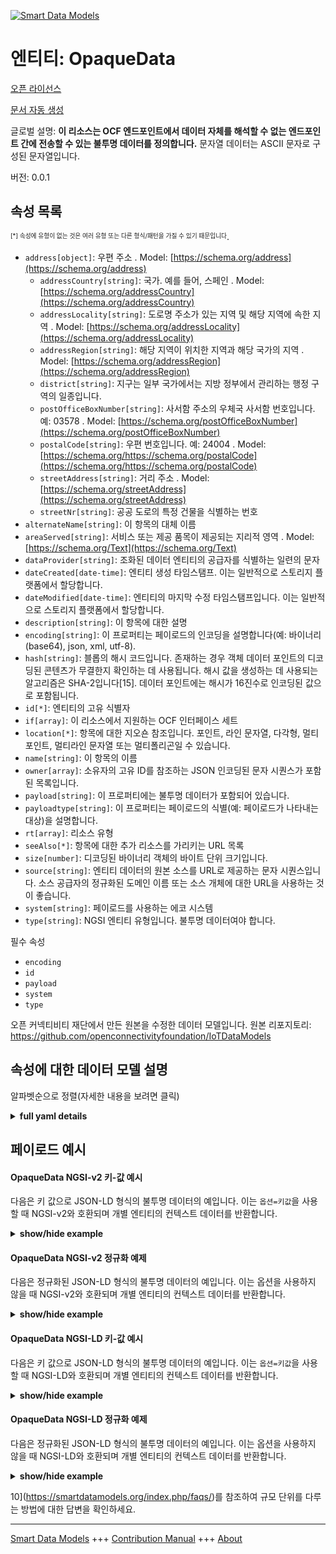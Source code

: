 <!-- 10-Header -->    
[![Smart Data Models](https://smartdatamodels.org/wp-content/uploads/2022/01/SmartDataModels_logo.png "Logo")](https://smartdatamodels.org)    
엔티티: OpaqueData    
===============<!-- /10-Header -->    
<!-- 15-License -->    
[오픈 라이선스](https://github.com/smart-data-models//dataModel.OCF/blob/master/OpaqueData/LICENSE.md)    
[문서 자동 생성](https://docs.google.com/presentation/d/e/2PACX-1vTs-Ng5dIAwkg91oTTUdt8ua7woBXhPnwavZ0FxgR8BsAI_Ek3C5q97Nd94HS8KhP-r_quD4H0fgyt3/pub?start=false&loop=false&delayms=3000#slide=id.gb715ace035_0_60)    
<!-- /15-License -->    
<!-- 20-Description -->    
글로벌 설명: **이 리소스는 OCF 엔드포인트에서 데이터 자체를 해석할 수 없는 엔드포인트 간에 전송할 수 있는 불투명 데이터를 정의합니다.** 문자열 데이터는 ASCII 문자로 구성된 문자열입니다.    
버전: 0.0.1    
<!-- /20-Description -->    
<!-- 30-PropertiesList -->    
## 속성 목록    
<sup><sub>[*] 속성에 유형이 없는 것은 여러 유형 또는 다른 형식/패턴을 가질 수 있기 때문입니다</sub></sup>.    
- `address[object]`: 우편 주소  . Model: [https://schema.org/address](https://schema.org/address)	- `addressCountry[string]`: 국가. 예를 들어, 스페인  . Model: [https://schema.org/addressCountry](https://schema.org/addressCountry)    
	- `addressLocality[string]`: 도로명 주소가 있는 지역 및 해당 지역에 속한 지역  . Model: [https://schema.org/addressLocality](https://schema.org/addressLocality)    
	- `addressRegion[string]`: 해당 지역이 위치한 지역과 해당 국가의 지역  . Model: [https://schema.org/addressRegion](https://schema.org/addressRegion)    
	- `district[string]`: 지구는 일부 국가에서는 지방 정부에서 관리하는 행정 구역의 일종입니다.      
	- `postOfficeBoxNumber[string]`: 사서함 주소의 우체국 사서함 번호입니다. 예: 03578  . Model: [https://schema.org/postOfficeBoxNumber](https://schema.org/postOfficeBoxNumber)    
	- `postalCode[string]`: 우편 번호입니다. 예: 24004  . Model: [https://schema.org/https://schema.org/postalCode](https://schema.org/https://schema.org/postalCode)    
	- `streetAddress[string]`: 거리 주소  . Model: [https://schema.org/streetAddress](https://schema.org/streetAddress)    
	- `streetNr[string]`: 공공 도로의 특정 건물을 식별하는 번호      
- `alternateName[string]`: 이 항목의 대체 이름  - `areaServed[string]`: 서비스 또는 제공 품목이 제공되는 지리적 영역  . Model: [https://schema.org/Text](https://schema.org/Text)- `dataProvider[string]`: 조화된 데이터 엔티티의 공급자를 식별하는 일련의 문자  - `dateCreated[date-time]`: 엔티티 생성 타임스탬프. 이는 일반적으로 스토리지 플랫폼에서 할당합니다.  - `dateModified[date-time]`: 엔티티의 마지막 수정 타임스탬프입니다. 이는 일반적으로 스토리지 플랫폼에서 할당합니다.  - `description[string]`: 이 항목에 대한 설명  - `encoding[string]`: 이 프로퍼티는 페이로드의 인코딩을 설명합니다(예: 바이너리(base64), json, xml, utf-8).  - `hash[string]`: 블롭의 해시 코드입니다. 존재하는 경우 객체 데이터 포인트의 디코딩된 콘텐츠가 무결한지 확인하는 데 사용됩니다. 해시 값을 생성하는 데 사용되는 알고리즘은 SHA-2입니다[15]. 데이터 포인트에는 해시가 16진수로 인코딩된 값으로 포함됩니다.  - `id[*]`: 엔티티의 고유 식별자  - `if[array]`: 이 리소스에서 지원하는 OCF 인터페이스 세트  - `location[*]`: 항목에 대한 지오숀 참조입니다. 포인트, 라인 문자열, 다각형, 멀티포인트, 멀티라인 문자열 또는 멀티폴리곤일 수 있습니다.  - `name[string]`: 이 항목의 이름  - `owner[array]`: 소유자의 고유 ID를 참조하는 JSON 인코딩된 문자 시퀀스가 포함된 목록입니다.  - `payload[string]`: 이 프로퍼티에는 불투명 데이터가 포함되어 있습니다.  - `payloadtype[string]`: 이 프로퍼티는 페이로드의 식별(예: 페이로드가 나타내는 대상)을 설명합니다.  - `rt[array]`: 리소스 유형  - `seeAlso[*]`: 항목에 대한 추가 리소스를 가리키는 URL 목록  - `size[number]`: 디코딩된 바이너리 객체의 바이트 단위 크기입니다.  - `source[string]`: 엔티티 데이터의 원본 소스를 URL로 제공하는 문자 시퀀스입니다. 소스 공급자의 정규화된 도메인 이름 또는 소스 개체에 대한 URL을 사용하는 것이 좋습니다.  - `system[string]`: 페이로드를 사용하는 에코 시스템  - `type[string]`: NGSI 엔티티 유형입니다. 불투명 데이터여야 합니다.  <!-- /30-PropertiesList -->    
<!-- 35-RequiredProperties -->    
필수 속성    
- `encoding`  - `id`  - `payload`  - `system`  - `type`  <!-- /35-RequiredProperties -->    
<!-- 40-RequiredProperties -->    
오픈 커넥티비티 재단에서 만든 원본을 수정한 데이터 모델입니다. 원본 리포지토리: https://github.com/openconnectivityfoundation/IoTDataModels    
<!-- /40-RequiredProperties -->    
<!-- 50-DataModelHeader -->    
## 속성에 대한 데이터 모델 설명    
알파벳순으로 정렬(자세한 내용을 보려면 클릭)    
<!-- /50-DataModelHeader -->    
<!-- 60-ModelYaml -->    
<details><summary><strong>full yaml details</strong></summary>      
```yaml    
OpaqueData:      
  description: This Resource defines opaque data that can be transfered between endpoints where the data itself is not interpretable by the OCF endpoints.The stringdata is a string of ASCII characters.      
  properties:      
    address:      
      description: The mailing address      
      properties:      
        addressCountry:      
          description: 'The country. For example, Spain'      
          type: string      
          x-ngsi:      
            model: https://schema.org/addressCountry      
            type: Property      
        addressLocality:      
          description: 'The locality in which the street address is, and which is in the region'      
          type: string      
          x-ngsi:      
            model: https://schema.org/addressLocality      
            type: Property      
        addressRegion:      
          description: 'The region in which the locality is, and which is in the country'      
          type: string      
          x-ngsi:      
            model: https://schema.org/addressRegion      
            type: Property      
        district:      
          description: 'A district is a type of administrative division that, in some countries, is managed by the local government'      
          type: string      
          x-ngsi:      
            type: Property      
        postOfficeBoxNumber:      
          description: 'The post office box number for PO box addresses. For example, 03578'      
          type: string      
          x-ngsi:      
            model: https://schema.org/postOfficeBoxNumber      
            type: Property      
        postalCode:      
          description: 'The postal code. For example, 24004'      
          type: string      
          x-ngsi:      
            model: https://schema.org/https://schema.org/postalCode      
            type: Property      
        streetAddress:      
          description: The street address      
          type: string      
          x-ngsi:      
            model: https://schema.org/streetAddress      
            type: Property      
        streetNr:      
          description: Number identifying a specific property on a public street      
          type: string      
          x-ngsi:      
            type: Property      
      type: object      
      x-ngsi:      
        model: https://schema.org/address      
        type: Property      
    alternateName:      
      description: An alternative name for this item      
      type: string      
      x-ngsi:      
        type: Property      
    areaServed:      
      description: The geographic area where a service or offered item is provided      
      type: string      
      x-ngsi:      
        model: https://schema.org/Text      
        type: Property      
    dataProvider:      
      description: A sequence of characters identifying the provider of the harmonised data entity      
      type: string      
      x-ngsi:      
        type: Property      
    dateCreated:      
      description: Entity creation timestamp. This will usually be allocated by the storage platform      
      format: date-time      
      type: string      
      x-ngsi:      
        type: Property      
    dateModified:      
      description: Timestamp of the last modification of the entity. This will usually be allocated by the storage platform      
      format: date-time      
      type: string      
      x-ngsi:      
        type: Property      
    description:      
      description: A description of this item      
      type: string      
      x-ngsi:      
        type: Property      
    encoding:      
      description: 'This Property describes the encoding of the payload, e.g. binary as base64, json, xml, utf-8'      
      type: string      
      x-ngsi:      
        type: Property      
    hash:      
      description: 'The hash code of the blob. If present, it is used to check the decoded content of the object data point for integrity. The algorithm used for generating the hash value is SHA-2 [15]. The data point contains the hash as a hex encoded value'      
      type: string      
      x-ngsi:      
        type: Property      
    id:      
      anyOf:      
        - description: Identifier format of any NGSI entity      
          maxLength: 256      
          minLength: 1      
          pattern: ^[\w\-\.\{\}\$\+\*\[\]`|~^@!,:\\]+$      
          type: string      
          x-ngsi:      
            type: Property      
        - description: Identifier format of any NGSI entity      
          format: uri      
          type: string      
          x-ngsi:      
            type: Property      
      description: Unique identifier of the entity      
      x-ngsi:      
        type: Property      
    if:      
      description: The OCF Interface set supported by this Resource      
      items:      
        enum:      
          - oic.if.baseline      
          - oic.if.rw      
        type: string      
      minItems: 2      
      readOnly: true      
      type: array      
      uniqueItems: true      
      x-ngsi:      
        type: Property      
    location:      
      description: 'Geojson reference to the item. It can be Point, LineString, Polygon, MultiPoint, MultiLineString or MultiPolygon'      
      oneOf:      
        - description: Geojson reference to the item. Point      
          properties:      
            bbox:      
              items:      
                type: number      
              minItems: 4      
              type: array      
            coordinates:      
              items:      
                type: number      
              minItems: 2      
              type: array      
            type:      
              enum:      
                - Point      
              type: string      
          required:      
            - type      
            - coordinates      
          title: GeoJSON Point      
          type: object      
          x-ngsi:      
            type: GeoProperty      
        - description: Geojson reference to the item. LineString      
          properties:      
            bbox:      
              items:      
                type: number      
              minItems: 4      
              type: array      
            coordinates:      
              items:      
                items:      
                  type: number      
                minItems: 2      
                type: array      
              minItems: 2      
              type: array      
            type:      
              enum:      
                - LineString      
              type: string      
          required:      
            - type      
            - coordinates      
          title: GeoJSON LineString      
          type: object      
          x-ngsi:      
            type: GeoProperty      
        - description: Geojson reference to the item. Polygon      
          properties:      
            bbox:      
              items:      
                type: number      
              minItems: 4      
              type: array      
            coordinates:      
              items:      
                items:      
                  items:      
                    type: number      
                  minItems: 2      
                  type: array      
                minItems: 4      
                type: array      
              type: array      
            type:      
              enum:      
                - Polygon      
              type: string      
          required:      
            - type      
            - coordinates      
          title: GeoJSON Polygon      
          type: object      
          x-ngsi:      
            type: GeoProperty      
        - description: Geojson reference to the item. MultiPoint      
          properties:      
            bbox:      
              items:      
                type: number      
              minItems: 4      
              type: array      
            coordinates:      
              items:      
                items:      
                  type: number      
                minItems: 2      
                type: array      
              type: array      
            type:      
              enum:      
                - MultiPoint      
              type: string      
          required:      
            - type      
            - coordinates      
          title: GeoJSON MultiPoint      
          type: object      
          x-ngsi:      
            type: GeoProperty      
        - description: Geojson reference to the item. MultiLineString      
          properties:      
            bbox:      
              items:      
                type: number      
              minItems: 4      
              type: array      
            coordinates:      
              items:      
                items:      
                  items:      
                    type: number      
                  minItems: 2      
                  type: array      
                minItems: 2      
                type: array      
              type: array      
            type:      
              enum:      
                - MultiLineString      
              type: string      
          required:      
            - type      
            - coordinates      
          title: GeoJSON MultiLineString      
          type: object      
          x-ngsi:      
            type: GeoProperty      
        - description: Geojson reference to the item. MultiLineString      
          properties:      
            bbox:      
              items:      
                type: number      
              minItems: 4      
              type: array      
            coordinates:      
              items:      
                items:      
                  items:      
                    items:      
                      type: number      
                    minItems: 2      
                    type: array      
                  minItems: 4      
                  type: array      
                type: array      
              type: array      
            type:      
              enum:      
                - MultiPolygon      
              type: string      
          required:      
            - type      
            - coordinates      
          title: GeoJSON MultiPolygon      
          type: object      
          x-ngsi:      
            type: GeoProperty      
      x-ngsi:      
        type: GeoProperty      
    name:      
      description: The name of this item      
      type: string      
      x-ngsi:      
        type: Property      
    owner:      
      description: A List containing a JSON encoded sequence of characters referencing the unique Ids of the owner(s)      
      items:      
        anyOf:      
          - description: Identifier format of any NGSI entity      
            maxLength: 256      
            minLength: 1      
            pattern: ^[\w\-\.\{\}\$\+\*\[\]`|~^@!,:\\]+$      
            type: string      
            x-ngsi:      
              type: Property      
          - description: Identifier format of any NGSI entity      
            format: uri      
            type: string      
            x-ngsi:      
              type: Property      
        description: Unique identifier of the entity      
        x-ngsi:      
          type: Property      
      type: array      
      x-ngsi:      
        type: Property      
    payload:      
      description: This Property contains the opaque data      
      type: string      
      x-ngsi:      
        type: Property      
    payloadtype:      
      description: 'This Property describes the identification of the payload, e.g. what the payload is representing '      
      type: string      
      x-ngsi:      
        type: Property      
    rt:      
      description: The Resource Type      
      items:      
        enum:      
          - oic.r.opaquedata      
        maxLength: 64      
        type: string      
      minItems: 1      
      readOnly: true      
      type: array      
      uniqueItems: true      
      x-ngsi:      
        type: Property      
    seeAlso:      
      description: list of uri pointing to additional resources about the item      
      oneOf:      
        - items:      
            format: uri      
            type: string      
          minItems: 1      
          type: array      
        - format: uri      
          type: string      
      x-ngsi:      
        type: Property      
    size:      
      description: The size in bytes of the decoded binary object      
      type: number      
      x-ngsi:      
        type: Property      
    source:      
      description: 'A sequence of characters giving the original source of the entity data as a URL. Recommended to be the fully qualified domain name of the source provider, or the URL to the source object'      
      type: string      
      x-ngsi:      
        type: Property      
    system:      
      description: The eco system that is using the payload      
      type: string      
      x-ngsi:      
        type: Property      
    type:      
      description: NGSI entity type. It has to be OpaqueData      
      enum:      
        - OpaqueData      
      type: string      
      x-ngsi:      
        type: Property      
  required:      
    - payload      
    - encoding      
    - system      
    - id      
    - type      
  type: object      
  x-derived-from: https://raw.githubusercontent.com/openconnectivityfoundation/IoTDataModels/master/OpaqueDataResURI.swagger.json      
  x-disclaimer: 'Redistribution and use in source and binary forms, with or without modification, are permitted  provided that the license conditions are met. Copyleft (c) 2022 Contributors to Smart Data Models Program'      
  x-license-url: https://github.com/smart-data-models/dataModel.OCF/blob/master/OpaqueData/LICENSE.md      
  x-model-schema: https://smart-data-models.github.io/dataModel.OCF/OpaqueData/schema.json      
  x-model-tags: OCF      
  x-version: 0.0.1      
```    
</details>      
<!-- /60-ModelYaml -->    
<!-- 70-MiddleNotes -->    
<!-- /70-MiddleNotes -->    
<!-- 80-Examples -->    
## 페이로드 예시    
#### OpaqueData NGSI-v2 키-값 예시    
다음은 키 값으로 JSON-LD 형식의 불투명 데이터의 예입니다. 이는 `옵션=키값`을 사용할 때 NGSI-v2와 호환되며 개별 엔티티의 컨텍스트 데이터를 반환합니다.    
<details><summary><strong>show/hide example</strong></summary>      
```json  
{  
  "id": "urn:ngsi-ld:OpaqueData:id:ZNOG:11395995",  
  "dateCreated": "1973-11-29T04:07:21Z",  
  "dateModified": "1971-10-13T05:50:39Z",  
  "source": "Scientist attorney movement imagine station. Rest where industry entire even. Admit whose step different provide purpose",  
  "name": "Them not painting executive cup home. Suffer management enjoy market hard. Third take production involve. Mission last situatio",  
  "alternateName": "Decision best recent what business. Goal general week member also us eight. It soon accept",  
  "description": "Of suggest year dream. Difference guy everything sign s",  
  "dataProvider": "Rich thousand short in play others reality. Especial",  
  "owner": [  
    "urn:ngsi-ld:OpaqueData:items:LWKP:53355978",  
    "urn:ngsi-ld:OpaqueData:items:JKSX:17016600"  
  ],  
  "seeAlso": [  
    "urn:ngsi-ld:OpaqueData:items:DJCA:66200669"  
  ],  
  "location": {  
    "type": "Point",  
    "coordinates": [  
      51.774314,  
      105.057187  
    ]  
  },  
  "address": {  
    "streetAddress": "All answer phone them.",  
    "addressLocality": "Military free key realize analysis but interview. Among machine enter watch during economic sell.",  
    "addressRegion": "Instead spring our east. Card physical left nation believe. Start interview year bit cut.",  
    "addressCountry": "Cold long against tonight word. At fear facto",  
    "postalCode": "Particularly policy quite whom rise. Image in politics result despite technology financial. Charge central life experience man.",  
    "postOfficeBoxNumber": "Beautiful condition pay",  
    "streetNr": "Also another international claim fill. Garden behind article.",  
    "district": "Recently save their here official. Risk interview piece memory hair. Reflect will main program reveal product wife."  
  },  
  "areaServed": "Increase instead work class info",  
  "rt": [  
    "oic.r.opaquedata"  
  ],  
  "payload": "Drop produce medical defense size. Money especially exist artis",  
  "encoding": "Natural every",  
  "payloadtype": "Soldier light read do not ",  
  "size": 864,  
  "hash": "American whole magazine truth stop whose. On traditional measure example sense peace. Would mouth relate own chair.",  
  "system": "Together range line beyond. First policy daughter need kind miss.",  
  "if": [  
    "oic.if.baseline",  
    "oic.if.rw"  
  ],  
  "type": "OpaqueData"  
}  
```  
</details>    
#### OpaqueData NGSI-v2 정규화 예제    
다음은 정규화된 JSON-LD 형식의 불투명 데이터의 예입니다. 이는 옵션을 사용하지 않을 때 NGSI-v2와 호환되며 개별 엔티티의 컨텍스트 데이터를 반환합니다.    
<details><summary><strong>show/hide example</strong></summary>      
```json  
{  
  "id": "urn:ngsi-ld:OpaqueData:id:ZNOG:11395995",  
  "dateCreated": {  
    "type": "DateTime",  
    "value": "1973-11-29T04:07:21Z"  
  },  
  "dateModified": {  
    "type": "DateTime",  
    "value": "1971-10-13T05:50:39Z"  
  },  
  "source": {  
    "type": "Text",  
    "value": "Scientist attorney movement imagine station. Rest where industry entire even. Admit whose step different provide purpose"  
  },  
  "name": {  
    "type": "Text",  
    "value": "Them not painting executive cup home. Suffer management enjoy market hard. Third take production involve. Mission last situatio"  
  },  
  "alternateName": {  
    "type": "Text",  
    "value": "Decision best recent what business. Goal general week member also us eight. It soon accept"  
  },  
  "description": {  
    "type": "Text",  
    "value": "Of suggest year dream. Difference guy everything sign s"  
  },  
  "dataProvider": {  
    "type": "Text",  
    "value": "Rich thousand short in play others reality. Especial"  
  },  
  "owner": {  
    "type": "StructuredValue",  
    "value": [  
      "urn:ngsi-ld:OpaqueData:items:LWKP:53355978",  
      "urn:ngsi-ld:OpaqueData:items:JKSX:17016600"  
    ]  
  },  
  "seeAlso": {  
    "type": "StructuredValue",  
    "value": [  
      "urn:ngsi-ld:OpaqueData:items:DJCA:66200669"  
    ]  
  },  
  "location": {  
    "type": "geo:json",  
    "value": {  
      "type": "Point",  
      "coordinates": [  
        51.774314,  
        105.057187  
      ]  
    }  
  },  
  "address": {  
    "type": "StructuredValue",  
    "value": {  
      "streetAddress": "All answer phone them.",  
      "addressLocality": "Military free key realize analysis but interview. Among machine enter watch during economic sell.",  
      "addressRegion": "Instead spring our east. Card physical left nation believe. Start interview year bit cut.",  
      "addressCountry": "Cold long against tonight word. At fear facto",  
      "postalCode": "Particularly policy quite whom rise. Image in politics result despite technology financial. Charge central life experience man.",  
      "postOfficeBoxNumber": "Beautiful condition pay",  
      "streetNr": "Also another international claim fill. Garden behind article.",  
      "district": "Recently save their here official. Risk interview piece memory hair. Reflect will main program reveal product wife."  
    }  
  },  
  "areaServed": {  
    "type": "Text",  
    "value": "Increase instead work class info"  
  },  
  "rt": {  
    "type": "StructuredValue",  
    "value": [  
      "oic.r.opaquedata"  
    ]  
  },  
  "payload": {  
    "type": "Text",  
    "value": "Drop produce medical defense size. Money especially exist artis"  
  },  
  "encoding": {  
    "type": "Text",  
    "value": "Natural every"  
  },  
  "payloadtype": {  
    "type": "Text",  
    "value": "Soldier light read do not "  
  },  
  "size": {  
    "type": "Number",  
    "value": 864  
  },  
  "hash": {  
    "type": "Text",  
    "value": "American whole magazine truth stop whose. On traditional measure example sense peace. Would mouth relate own chair."  
  },  
  "system": {  
    "type": "Text",  
    "value": "Together range line beyond. First policy daughter need kind miss."  
  },  
  "if": {  
    "type": "StructuredValue",  
    "value": [  
      "oic.if.baseline",  
      "oic.if.rw"  
    ]  
  },  
  "type": "OpaqueData"  
}  
```  
</details>    
#### OpaqueData NGSI-LD 키-값 예시    
다음은 키 값으로 JSON-LD 형식의 불투명 데이터의 예입니다. 이는 `옵션=키값`을 사용할 때 NGSI-LD와 호환되며 개별 엔티티의 컨텍스트 데이터를 반환합니다.    
<details><summary><strong>show/hide example</strong></summary>      
```json  
{  
  "id": "urn:ngsi-ld:OpaqueData:id:ZNOG:11395995",  
  "dateCreated": "1973-11-29T04:07:21Z",  
  "dateModified": "1971-10-13T05:50:39Z",  
  "source": "Scientist attorney movement imagine station. Rest where industry entire even. Admit whose step different provide purpose",  
  "name": "Them not painting executive cup home. Suffer management enjoy market hard. Third take production involve. Mission last situatio",  
  "alternateName": "Decision best recent what business. Goal general week member also us eight. It soon accept",  
  "description": "Of suggest year dream. Difference guy everything sign s",  
  "dataProvider": "Rich thousand short in play others reality. Especial",  
  "owner": [  
    "urn:ngsi-ld:OpaqueData:items:LWKP:53355978",  
    "urn:ngsi-ld:OpaqueData:items:JKSX:17016600"  
  ],  
  "seeAlso": [  
    "urn:ngsi-ld:OpaqueData:items:DJCA:66200669"  
  ],  
  "location": {  
    "type": "Point",  
    "coordinates": [  
      51.774314,  
      105.057187  
    ]  
  },  
  "address": {  
    "streetAddress": "All answer phone them.",  
    "addressLocality": "Military free key realize analysis but interview. Among machine enter watch during economic sell.",  
    "addressRegion": "Instead spring our east. Card physical left nation believe. Start interview year bit cut.",  
    "addressCountry": "Cold long against tonight word. At fear facto",  
    "postalCode": "Particularly policy quite whom rise. Image in politics result despite technology financial. Charge central life experience man.",  
    "postOfficeBoxNumber": "Beautiful condition pay",  
    "streetNr": "Also another international claim fill. Garden behind article.",  
    "district": "Recently save their here official. Risk interview piece memory hair. Reflect will main program reveal product wife."  
  },  
  "areaServed": "Increase instead work class info",  
  "rt": [  
    "oic.r.opaquedata"  
  ],  
  "payload": "Drop produce medical defense size. Money especially exist artis",  
  "encoding": "Natural every",  
  "payloadtype": "Soldier light read do not ",  
  "size": 864,  
  "hash": "American whole magazine truth stop whose. On traditional measure example sense peace. Would mouth relate own chair.",  
  "system": "Together range line beyond. First policy daughter need kind miss.",  
  "if": [  
    "oic.if.baseline",  
    "oic.if.rw"  
  ],  
  "type": "OpaqueData",  
  "@context": [  
    "https://smartdatamodels.org/context.jsonld"  
  ]  
}  
```  
</details>    
#### OpaqueData NGSI-LD 정규화 예제    
다음은 정규화된 JSON-LD 형식의 불투명 데이터의 예입니다. 이는 옵션을 사용하지 않을 때 NGSI-LD와 호환되며 개별 엔티티의 컨텍스트 데이터를 반환합니다.    
<details><summary><strong>show/hide example</strong></summary>      
```json  
{  
    "id": "urn:ngsi-ld:OpaqueData:id:ZNOG:11395995",  
    "dateCreated": {  
        "type": "Property",  
        "value": {  
            "@type": "DateTime",  
            "@value": "1973-11-29T04:07:21Z"  
        }  
    },  
    "dateModified": {  
        "type": "Property",  
        "value": {  
            "@type": "DateTime",  
            "@value": "1971-10-13T05:50:39Z"  
        }  
    },  
    "source": {  
        "type": "Property",  
        "value": "Scientist attorney movement imagine station. Rest where industry entire even. Admit whose step different provide purpose"  
    },  
    "name": {  
        "type": "Property",  
        "value": "Them not painting executive cup home. Suffer management enjoy market hard. Third take production involve. Mission last situatio"  
    },  
    "alternateName": {  
        "type": "Property",  
        "value": "Decision best recent what business. Goal general week member also us eight. It soon accept"  
    },  
    "description": {  
        "type": "Property",  
        "value": "Of suggest year dream. Difference guy everything sign s"  
    },  
    "dataProvider": {  
        "type": "Property",  
        "value": "Rich thousand short in play others reality. Especial"  
    },  
    "owner": {  
        "type": "Property",  
        "value": [  
            "urn:ngsi-ld:OpaqueData:items:LWKP:53355978",  
            "urn:ngsi-ld:OpaqueData:items:JKSX:17016600"  
        ]  
    },  
    "seeAlso": {  
        "type": "Property",  
        "value": [  
            "urn:ngsi-ld:OpaqueData:items:DJCA:66200669"  
        ]  
    },  
    "location": {  
        "type": "GeoProperty",  
        "value": {  
            "type": "Point",  
            "coordinates": [  
                51.774314,  
                105.057187  
            ]  
        }  
    },  
    "address": {  
        "type": "Property",  
        "value": {  
            "streetAddress": "All answer phone them.",  
            "addressLocality": "Military free key realize analysis but interview. Among machine enter watch during economic sell.",  
            "addressRegion": "Instead spring our east. Card physical left nation believe. Start interview year bit cut.",  
            "addressCountry": "Cold long against tonight word. At fear facto",  
            "postalCode": "Particularly policy quite whom rise. Image in politics result despite technology financial. Charge central life experience man.",  
            "postOfficeBoxNumber": "Beautiful condition pay",  
            "streetNr": "Also another international claim fill. Garden behind article.",  
            "district": "Recently save their here official. Risk interview piece memory hair. Reflect will main program reveal product wife."  
        }  
    },  
    "areaServed": {  
        "type": "Property",  
        "value": "Increase instead work class info"  
    },  
    "rt": {  
        "type": "Property",  
        "value": [  
            "oic.r.opaquedata"  
        ]  
    },  
    "payload": {  
        "type": "Property",  
        "value": "Drop produce medical defense size. Money especially exist artis"  
    },  
    "encoding": {  
        "type": "Property",  
        "value": "Natural every"  
    },  
    "payloadtype": {  
        "type": "Property",  
        "value": "Soldier light read do not "  
    },  
    "size": {  
        "type": "Property",  
        "value": 864  
    },  
    "hash": {  
        "type": "Property",  
        "value": "American whole magazine truth stop whose. On traditional measure example sense peace. Would mouth relate own chair."  
    },  
    "system": {  
        "type": "Property",  
        "value": "Together range line beyond. First policy daughter need kind miss."  
    },  
    "if": {  
        "type": "Property",  
        "value": [  
            "oic.if.baseline",  
            "oic.if.rw"  
        ]  
    },  
    "type": "OpaqueData",  
    "@context": [  
        "https://smartdatamodels.org/context.jsonld"  
    ]  
}  
```  
</details><!-- /80-Examples -->    
<!-- 90-FooterNotes -->    
<!-- /90-FooterNotes -->    
<!-- 95-Units -->    
10](https://smartdatamodels.org/index.php/faqs/)를 참조하여 규모 단위를 다루는 방법에 대한 답변을 확인하세요.    
<!-- /95-Units -->    
<!-- 97-LastFooter -->    
---    
[Smart Data Models](https://smartdatamodels.org) +++ [Contribution Manual](https://bit.ly/contribution_manual) +++ [About](https://bit.ly/Introduction_SDM)<!-- /97-LastFooter -->    
